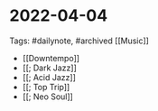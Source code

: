 # 2022-04-04
Tags: #dailynote, #archived 
[[Music]]
- [[Downtempo]]
- [[; Dark Jazz]]
- [[; Acid Jazz]]
- [[; Top Trip]]
- [[; Neo Soul]]

